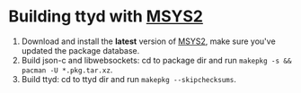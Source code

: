 # Building ttyd with [MSYS2][1]

1. Download and install the **latest** version of [MSYS2][1], make sure you've updated the package database.
2. Build json-c and libwebsockets: cd to package dir and run `makepkg -s && pacman -U *.pkg.tar.xz`.
3. Build ttyd: cd to ttyd dir and run `makepkg --skipchecksums`.

  [1]: http://msys2.github.io